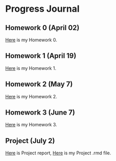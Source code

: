 # Progress Journal

## Homework 0 (April 02)

[Here](files/IE360_Spring21_Homework0.html) is my Homework 0.


## Homework 1 (April 19)

[Here](files/Homework1/HW1.html) is my Homework 1.

## Homework 2 (May 7)

[Here](files/Homework2/IE360_Spring21_Homework2.html) is my Homework 2.

## Homework 3 (June 7)

[Here](files/HW3final/hw3final1.html) is my Homework 3.


## Project (July 2)

[Here](Project/projectreport.html) is Project report, [Here](Project/projectreport.rmd) is my Project .rmd file.
